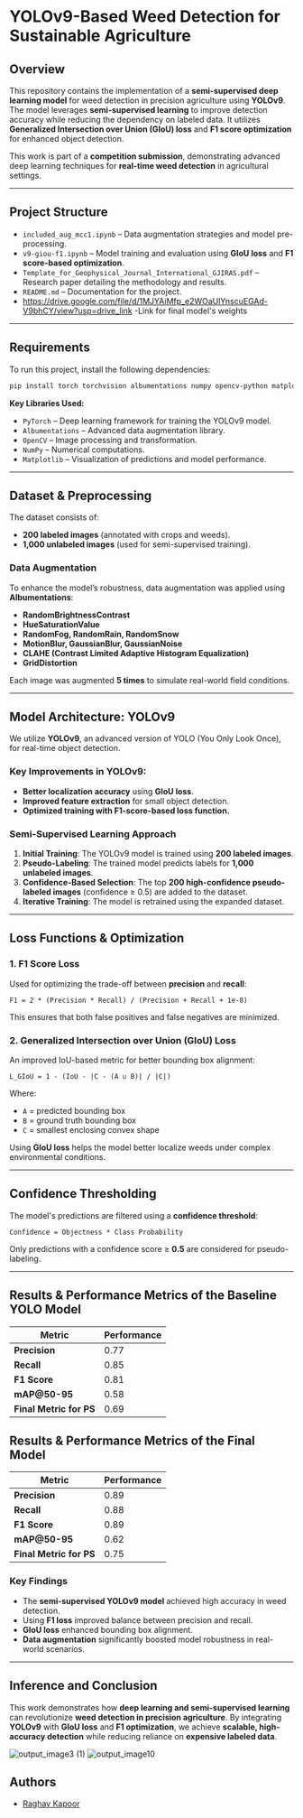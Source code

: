 # **YOLOv9-Based Weed Detection for Sustainable Agriculture**

## **Overview**
This repository contains the implementation of a **semi-supervised deep learning model** for weed detection in precision agriculture using **YOLOv9**. The model leverages **semi-supervised learning** to improve detection accuracy while reducing the dependency on labeled data. It utilizes **Generalized Intersection over Union (GIoU) loss** and **F1 score optimization** for enhanced object detection.

This work is part of a **competition submission**, demonstrating advanced deep learning techniques for **real-time weed detection** in agricultural settings.

---

## **Project Structure**
- `included_aug_mcc1.ipynb` – Data augmentation strategies and model pre-processing.
- `v9-giou-f1.ipynb` – Model training and evaluation using **GIoU loss** and **F1 score-based optimization**.
- `Template_for_Geophysical_Journal_International_GJIRAS.pdf` – Research paper detailing the methodology and results.
- `README.md` – Documentation for the project.
- https://drive.google.com/file/d/1MJYAiMfp_e2WOaUlYnscuEGAd-V9bhCY/view?usp=drive_link -Link for final model's weights

---

## **Requirements**
To run this project, install the following dependencies:

```bash
pip install torch torchvision albumentations numpy opencv-python matplotlib tqdm ultralytics
```

**Key Libraries Used:**
- `PyTorch` – Deep learning framework for training the YOLOv9 model.
- `Albumentations` – Advanced data augmentation library.
- `OpenCV` – Image processing and transformation.
- `NumPy` – Numerical computations.
- `Matplotlib` – Visualization of predictions and model performance.

---

## **Dataset & Preprocessing** 
The dataset consists of:
- **200 labeled images** (annotated with crops and weeds).
- **1,000 unlabeled images** (used for semi-supervised training).

### **Data Augmentation**
To enhance the model’s robustness, data augmentation was applied using **Albumentations**:
- **RandomBrightnessContrast**
- **HueSaturationValue**
- **RandomFog, RandomRain, RandomSnow**
- **MotionBlur, GaussianBlur, GaussianNoise**
- **CLAHE (Contrast Limited Adaptive Histogram Equalization)**
- **GridDistortion**

Each image was augmented **5 times** to simulate real-world field conditions.

---

## **Model Architecture: YOLOv9**
We utilize **YOLOv9**, an advanced version of YOLO (You Only Look Once), for real-time object detection.

### **Key Improvements in YOLOv9:**
- **Better localization accuracy** using **GIoU loss**.
- **Improved feature extraction** for small object detection.
- **Optimized training with F1-score-based loss function.**

### **Semi-Supervised Learning Approach**
1. **Initial Training**: The YOLOv9 model is trained using **200 labeled images**.
2. **Pseudo-Labeling**: The trained model predicts labels for **1,000 unlabeled images**.
3. **Confidence-Based Selection**: The top **200 high-confidence pseudo-labeled images** (confidence ≥ 0.5) are added to the dataset.
4. **Iterative Training**: The model is retrained using the expanded dataset.

---

## **Loss Functions & Optimization**
### **1. F1 Score Loss**
Used for optimizing the trade-off between **precision** and **recall**:

```
F1 = 2 * (Precision * Recall) / (Precision + Recall + 1e-8)
```

This ensures that both false positives and false negatives are minimized.

### **2. Generalized Intersection over Union (GIoU) Loss**
An improved IoU-based metric for better bounding box alignment:

```
L_GIoU = 1 - (IoU - |C - (A ∪ B)| / |C|)
```

Where:
- `A` = predicted bounding box
- `B` = ground truth bounding box
- `C` = smallest enclosing convex shape

Using **GIoU loss** helps the model better localize weeds under complex environmental conditions.

---

## **Confidence Thresholding**
The model's predictions are filtered using a **confidence threshold**:

```
Confidence = Objectness * Class Probability
```

Only predictions with a confidence score ≥ **0.5** are considered for pseudo-labeling.

---
## **Results & Performance Metrics of the Baseline YOLO Model**
| Metric       | Performance |
|-------------|------------|
| **Precision** | 0.77 |
| **Recall**   | 0.85 |
| **F1 Score** | 0.81 |
| **mAP@50-95** | 0.58 |
| **Final Metric for PS** | 0.69 |


## **Results & Performance Metrics of the Final Model**
| Metric       | Performance |
|-------------|------------|
| **Precision** | 0.89 |
| **Recall**   | 0.88 |
| **F1 Score** | 0.89 |
| **mAP@50-95** | 0.62 |
| **Final Metric for PS** | 0.75 |


### **Key Findings**
- The **semi-supervised YOLOv9 model** achieved high accuracy in weed detection.
- Using **F1 loss** improved balance between precision and recall.
- **GIoU loss** enhanced bounding box alignment.
- **Data augmentation** significantly boosted model robustness in real-world scenarios.

---

## **Inference and Conclusion**
This work demonstrates how **deep learning and semi-supervised learning** can revolutionize **weed detection in precision agriculture**. By integrating **YOLOv9** with **GIoU loss** and **F1 optimization**, we achieve **scalable, high-accuracy detection** while reducing reliance on **expensive labeled data**.

![output_image3 (1)](https://github.com/user-attachments/assets/72e098cb-10f8-46c6-ad1f-89063487ebaa)
![output_image10](https://github.com/user-attachments/assets/7129751a-cdf2-4709-b6ec-e74a7feb6646)


## **Authors**
- [Raghav Kapoor](https://github.com/kdraghav2005)

